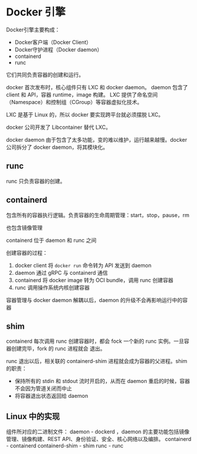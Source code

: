 # Docker 引擎

Docker引擎主要构成：

- Docker客户端（Docker Client）
- Docker守护进程（Docker daemon）
- containerd
- runc

它们共同负责容器的创建和运行。

docker 首次发布时，核心组件只有 LXC 和 docker daemon。
daemon 包含了 client 和 API，容器 runtime，image 构建。
LXC 提供了命名空间（Namespace）和控制组（CGroup）等容器虚拟化技术。

LXC 是基于 Linux 的，所以 docker 要实现跨平台就必须摆脱 LXC。

docker 公司开发了 Libcontainer 替代 LXC。

docker daemon 由于包含了太多功能，变的难以维护，运行越来越慢。docker 公司拆分了
docker daemon，将其模块化。

## runc

runc 只负责容器的创建。

## containerd

包含所有的容器执行逻辑。负责容器的生命周期管理：start，stop，pause，rm

也包含镜像管理

containerd 位于 daemon 和 runc 之间

创建容器的过程：

1. docker client 将 `docker run` 命令转为 API 发送到 daemon
2. daemon 通过 gRPC 与 containerd 通信
3. containerd 将 docker image 转为 OCI bundle，调用 runc 创建容器
4. runc 调用操作系统内核创建容器

容器管理与 docker daemon 解耦以后，daemon 的升级不会再影响运行中的容器

## shim

containerd 每次调用 runc 创建容器时，都会 fock 一个新的 runc 实例。一旦容器创建完毕，fork 的 runc 进程就会
退出。

runc 退出以后，相关联的 containerd-shim 进程就会成为容器的父进程。shim 的职责：

- 保持所有的 stdin 和 stdout 流时开启的，从而在 daemon 重启的时候，容器不会因为管道关闭而中止
- 将容器退出状态返回给 daemon

## Linux 中的实现

组件所对应的二进制文件：
daemon - dockerd ，daemon 的主要功能包括镜像管理、镜像构建、REST API、身份验证、安全、核心网络以及编排。
containerd - containerd
containerd-shim - shim
runc - runc
